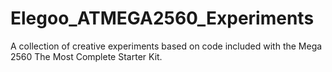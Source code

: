 # Elegoo_ATMEGA2560_Experiments
A collection of creative experiments based on code included with the Mega 2560 The Most Complete Starter Kit.
